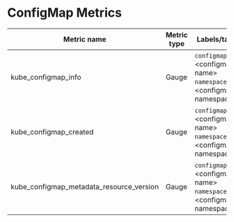 # ConfigMap Metrics

| Metric name| Metric type | Labels/tags | Status |
| ---------- | ----------- | ----------- | ----------- |
| kube_configmap_info | Gauge | `configmap`=&lt;configmap-name&gt; <br> `namespace`=&lt;configmap-namespace&gt; | STABLE |
| kube_configmap_created  | Gauge | `configmap`=&lt;configmap-name&gt; <br> `namespace`=&lt;configmap-namespace&gt; | STABLE |
| kube_configmap_metadata_resource_version | Gauge | `configmap`=&lt;configmap-name&gt; <br> `namespace`=&lt;configmap-namespace&gt; | EXPERIMENTAL |
